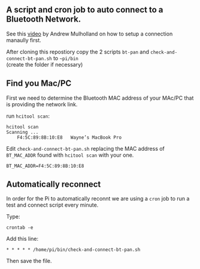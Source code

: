 ## A script and cron job to auto connect to a Bluetooth Network.

See this [video](https://www.youtube.com/watch?v=4Ac0wc-f9HI) by Andrew Mulholland on how to setup a connection manaully first.



After cloning this repostiory copy the 2 scripts `bt-pan` and `check-and-connect-bt-pan.sh` to `~pi/bin`  
(create the folder if necessary)


## Find you Mac/PC 

First we need to determine the Bluetooth MAC address of your MAc/PC that is providing the network link.

run `hcitool scan`:

```
hcitool scan
Scanning ...
	F4:5C:89:8B:10:E8	Wayne’s MacBook Pro
```

Edit `check-and-connect-bt-pan.sh` replacing the MAC address of `BT_MAC_ADDR` found with `hcitool scan` with your one.


```
BT_MAC_ADDR=F4:5C:89:8B:10:E8

```


## Automatically reconnect

In order for the Pi to automatically reconnt we are using a `cron` job to run a test and connect script every minute.

Type:
```
crontab -e
```

Add this line:

```
* * * * * /home/pi/bin/check-and-connect-bt-pan.sh
```

Then save the file.
